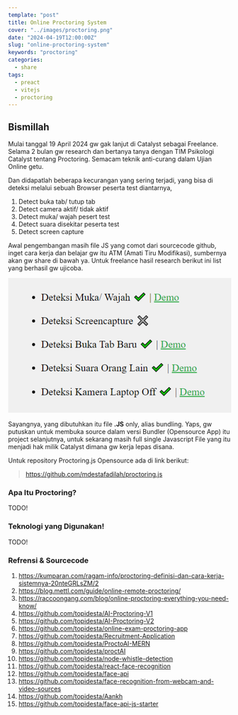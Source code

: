 ```yaml
---
template: "post"
title: Online Proctoring System
cover: "../images/proctoring.png"
date: "2024-04-19T12:00:00Z"
slug: "online-proctoring-system"
keywords: "proctoring"
categories:
  - share
tags:
  - preact
  - vitejs
  - proctoring
---
```



## Bismillah

Mulai tanggal 19 April 2024 gw gak lanjut di Catalyst sebagai Freelance. Selama 2 bulan gw research dan bertanya tanya dengan TIM Psikologi Catalyst tentang Proctoring. Semacam teknik anti-curang dalam Ujian Online getu.

Dan didapatlah beberapa kecurangan yang sering terjadi, yang bisa di deteksi melalui sebuah Browser peserta test diantarnya,

1. Detect buka tab/ tutup tab
2. Detect camera aktif/ tidak aktif
3. Detect muka/ wajah pesert test
4. Detect suara disekitar peserta test
5. Detect screen capture

Awal pengembangan masih file JS yang comot dari sourcecode github, inget cara kerja dan belajar gw itu ATM (Amati Tiru Modifikasi), sumbernya akan gw share di bawah ya. Untuk freelance hasil research berikut ini list yang berhasil gw ujicoba.

![Lab catalyst](../images/lab-katalis.png)

Sayangnya, yang dibutuhkan itu file **.JS** only, alias bundling. Yaps, gw putuskan untuk membuka source dalam versi Bundler (Opensource App) itu project selanjutnya, untuk sekarang masih full single Javascript File yang itu menjadi hak milik Catalyst dimana gw kerja lepas disana.

Untuk repository Proctoring.js Opensource ada di link berikut:
> https://github.com/mdestafadilah/proctoring.js


### Apa Itu Proctoring?

TODO!

### Teknologi yang Digunakan!

TODO!

### Refrensi & Sourcecode

1. https://kumparan.com/ragam-info/proctoring-definisi-dan-cara-kerja-sistemnya-20nteGRLsZM/2
2. https://blog.mettl.com/guide/online-remote-proctoring/
3. https://raccoongang.com/blog/online-proctoring-everything-you-need-know/
4. https://github.com/topidesta/AI-Proctoring-V1
5. https://github.com/topidesta/AI-Proctoring-V2
6. https://github.com/topidesta/online-exam-proctoring-app
7. https://github.com/topidesta/Recruitment-Application
8. https://github.com/topidesta/ProctoAI-MERN
9. https://github.com/topidesta/proctAI
10. https://github.com/topidesta/node-whistle-detection
11. https://github.com/topidesta/react-face-recognition
12. https://github.com/topidesta/face-api
13. https://github.com/topidesta/face-recognition-from-webcam-and-video-sources
14. https://github.com/topidesta/Aankh
15. https://github.com/topidesta/face-api-js-starter

